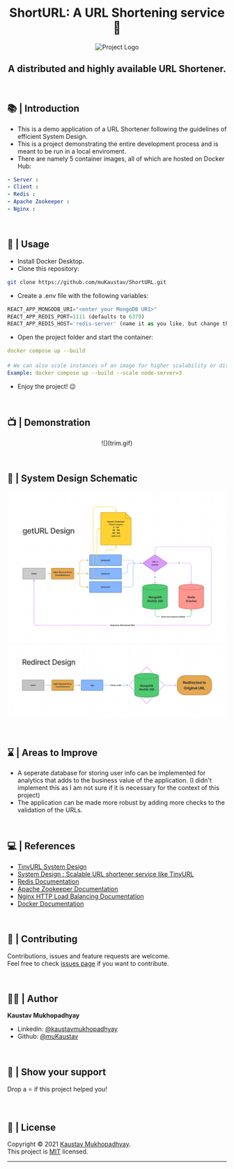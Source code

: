 <h1 align="center">ShortURL: A URL Shortening service 🔗</h1>
<p align = center>
    <img alt="Project Logo" src="https://raw.githubusercontent.com/muKaustav/Taskwrite-Appwrite-Hacktoberfest-2021/main/assets/thumbnail_taskwritepsd.jpg" target="_blank" />
</p>
<h2 align='center'>A distributed and highly available URL Shortener.</h2><br/>

## 📚 | Introduction

- This is a demo application of a URL Shortener following the guidelines of efficient System Design.
- This is a project demonstrating the entire development process and is meant to be run in a local enviroment. 
- There are namely 5 container images, all of which are hosted on Docker Hub: 
```yaml
- Server : 
- Client :
- Redis :
- Apache Zookeeper :
- Nginx :
```

<br/>

## 🚀 | Usage

- Install Docker Desktop.
- Clone this repository:<br>

```sh
git clone https://github.com/muKaustav/ShortURL.git
```
- Create a .env file with the following variables:

```js
REACT_APP_MONGODB_URI="<enter your MongoDB URI>"
REACT_APP_REDIS_PORT=1111 (defaults to 6379)
REACT_APP_REDIS_HOST='redis-server' (name it as you like, but change the same in the docker-compose.yml file)
```
- Open the project folder and start the container:<br>

```yml
docker compose up --build

# We can also scale instances of an image for higher scalability or distribution.
Example: docker compose up --build --scale node-server=3
```
- Enjoy the project! 😉

<br/>

## 📺 | Demonstration

<p align = center>
    ![](trim.gif)

</p>

<br/>

## 📘 | System Design Schematic

<p align = center>
    <img alt="getURL" src="https://raw.githubusercontent.com/muKaustav/ShortURL/master/client/src/assets/images/getURL.png" target="_blank" />
    <img alt="redirect" src="https://raw.githubusercontent.com/muKaustav/ShortURL/master/client/src/assets/images/redirect.png" target="_blank" />
</p>

<br/>

## ⌛ | Areas to Improve

- A seperate database for storing user info can be implemented for analytics that adds to the business value of the application. (I didn't implement this as I am not sure if it is necessary for the context of this project)
- The application can be made more robust by adding more checks to the validation of the URLs.

<br/>

## 💻 | References

- [TinyURL System Design](https://www.codekarle.com/system-design/TinyUrl-system-design.html)
- [System Design : Scalable URL shortener service like TinyURL](https://medium.com/@sandeep4.verma/system-design-scalable-url-shortener-service-like-tinyurl-106f30f23a82)
- [Redis Documentation](https://redis.io/documentation)
- [Apache Zookeeper Documentation](https://zookeeper.apache.org/doc/r3.7.0/index.html)
- [Nginx HTTP Load Balancing Documentation](https://docs.nginx.com/nginx/admin-guide/load-balancer/http-load-balancer/)
- [Docker Documentation](https://docs.docker.com/language/nodejs/)

<br/>

## 🍻 | Contributing

Contributions, issues and feature requests are welcome.<br>
Feel free to check [issues page](https://github.com/muKaustav/ShortURL/issues) if you want to contribute.

<br/>

## 🧑🏽 | Author

**Kaustav Mukhopadhyay**

- Linkedin: [@kaustavmukhopadhyay](https://www.linkedin.com/in/kaustavmukhopadhyay/)
- Github: [@muKaustav](https://github.com/muKaustav)

<br/>

## 🙌 | Show your support

Drop a ⭐️ if this project helped you!

<br/>

## 📝 | License

Copyright © 2021 [Kaustav Mukhopadhyay](https://github.com/muKaustav).<br />
This project is [MIT](./LICENSE) licensed.

---
